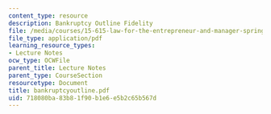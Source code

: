 ```yaml
---
content_type: resource
description: Bankruptcy Outline Fidelity
file: /media/courses/15-615-law-for-the-entrepreneur-and-manager-spring-2003/718080ba83b81f90b1e6e5b2c65b567d_bankruptcyoutline.pdf
file_type: application/pdf
learning_resource_types:
- Lecture Notes
ocw_type: OCWFile
parent_title: Lecture Notes
parent_type: CourseSection
resourcetype: Document
title: bankruptcyoutline.pdf
uid: 718080ba-83b8-1f90-b1e6-e5b2c65b567d
---
```

